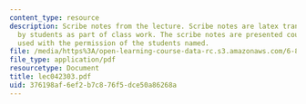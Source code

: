 ```yaml
---
content_type: resource
description: Scribe notes from the lecture. Scribe notes are latex transcriptions
  by students as part of class work. The scribe notes are presented courtesy of and
  used with the permission of the students named.
file: /media/https%3A/open-learning-course-data-rc.s3.amazonaws.com/6-876j-advanced-topics-in-cryptography-spring-2003/376198af6ef2b7c876f5dce50a86268a_lec042303.pdf
file_type: application/pdf
resourcetype: Document
title: lec042303.pdf
uid: 376198af-6ef2-b7c8-76f5-dce50a86268a
---
```


